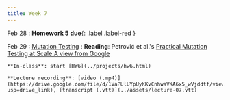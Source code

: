 ```yaml
---
title: Week 7
---
```


Feb 28
 : **Homework 5 due**{: .label .label-red } 

Feb 29
: [Mutation Testing](../assets/lecture-07.pdf)
  : **Reading**: Petrović et al.'s [Practical Mutation Testing at Scale:A view from Google](https://ieeexplore.ieee.org/stamp/stamp.jsp?tp=&arnumber=9524503)
  
    **In-class**: start [HW6](../projects/hw6.html)

    **Lecture recording**: [video (.mp4)](https://drive.google.com/file/d/1VaPUlUYpUyKKvCnhwaVKA6x5_wVjddtf/view?usp=drive_link), [transcript (.vtt)](../assets/lecture-07.vtt)
